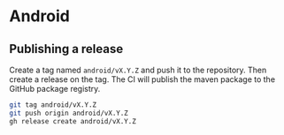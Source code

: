 # Android

## Publishing a release

Create a tag named `android/vX.Y.Z` and push it to the repository. Then create a release on the tag. The CI will publish the maven package to the GitHub package registry.

```bash
git tag android/vX.Y.Z
git push origin android/vX.Y.Z
gh release create android/vX.Y.Z
```